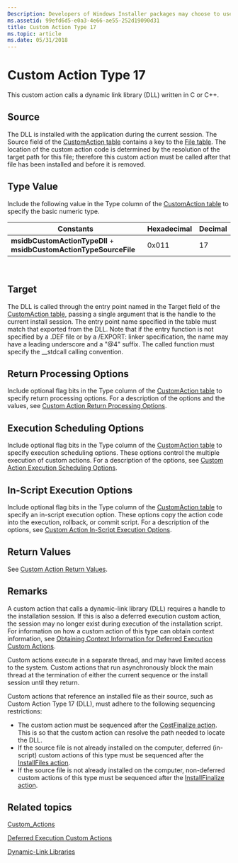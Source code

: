 ```yaml
---
Description: Developers of Windows Installer packages may choose to use a custom action type 17 when the standard actions are insufficient to execute the installation.
ms.assetid: 99efd6d5-e0a3-4e66-ae55-252d19090d31
title: Custom Action Type 17
ms.topic: article
ms.date: 05/31/2018
---
```


# Custom Action Type 17

This custom action calls a dynamic link library (DLL) written in C or C++.

## Source

The DLL is installed with the application during the current session. The Source field of the [CustomAction table](customaction-table.md) contains a key to the [File table](file-table.md). The location of the custom action code is determined by the resolution of the target path for this file; therefore this custom action must be called after that file has been installed and before it is removed.

## Type Value

Include the following value in the Type column of the [CustomAction table](customaction-table.md) to specify the basic numeric type.



| Constants                                                          | Hexadecimal | Decimal |
|--------------------------------------------------------------------|-------------|---------|
| **msidbCustomActionTypeDll** + **msidbCustomActionTypeSourceFile** | 0x011       | 17      |



 

## Target

The DLL is called through the entry point named in the Target field of the [CustomAction table](customaction-table.md), passing a single argument that is the handle to the current install session. The entry point name specified in the table must match that exported from the DLL. Note that if the entry function is not specified by a .DEF file or by a /EXPORT: linker specification, the name may have a leading underscore and a "@4" suffix. The called function must specify the \_\_stdcall calling convention.

## Return Processing Options

Include optional flag bits in the Type column of the [CustomAction table](customaction-table.md) to specify return processing options. For a description of the options and the values, see [Custom Action Return Processing Options](custom-action-return-processing-options.md).

## Execution Scheduling Options

Include optional flag bits in the Type column of the [CustomAction table](customaction-table.md) to specify execution scheduling options. These options control the multiple execution of custom actions. For a description of the options, see [Custom Action Execution Scheduling Options](custom-action-execution-scheduling-options.md).

## In-Script Execution Options

Include optional flag bits in the Type column of the [CustomAction table](customaction-table.md) to specify an in-script execution option. These options copy the action code into the execution, rollback, or commit script. For a description of the options, see [Custom Action In-Script Execution Options](custom-action-in-script-execution-options.md).

## Return Values

See [Custom Action Return Values](custom-action-return-values.md).

## Remarks

A custom action that calls a dynamic-link library (DLL) requires a handle to the installation session. If this is also a deferred execution custom action, the session may no longer exist during execution of the installation script. For information on how a custom action of this type can obtain context information, see [Obtaining Context Information for Deferred Execution Custom Actions](obtaining-context-information-for-deferred-execution-custom-actions.md).

Custom actions execute in a separate thread, and may have limited access to the system. Custom actions that run asynchronously block the main thread at the termination of either the current sequence or the install session until they return.

Custom actions that reference an installed file as their source, such as Custom Action Type 17 (DLL), must adhere to the following sequencing restrictions:

-   The custom action must be sequenced after the [CostFinalize action](costfinalize-action.md). This is so that the custom action can resolve the path needed to locate the DLL.
-   If the source file is not already installed on the computer, deferred (in-script) custom actions of this type must be sequenced after the [InstallFiles action](installfiles-action.md).
-   If the source file is not already installed on the computer, non-deferred custom actions of this type must be sequenced after the [InstallFinalize action](installfinalize-action.md).

## Related topics

<dl> <dt>

[Custom\_Actions](custom-actions.md)
</dt> <dt>

[Deferred Execution Custom Actions](deferred-execution-custom-actions.md)
</dt> <dt>

[Dynamic-Link Libraries](dynamic-link-libraries.md)
</dt> </dl>

 

 



